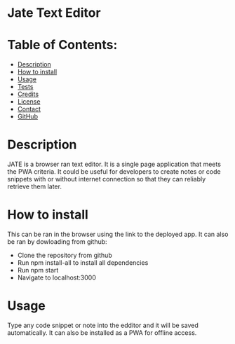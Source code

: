 # Jate Text Editor
  # Table of Contents:
  * [Description](#description)
  * [How to install](#installation)
  * [Usage](#usage)
  * [Tests](#tests)
  * [Credits](#credits)
  * [License](#license)
  * [Contact](#email)
  * [GitHub](#github)

# Description
JATE is a browser ran text editor. It is a single page application that meets the PWA criteria. It could be useful for developers to create notes or code snippets with or without internet connection so that they can reliably retrieve them later.

# How to install 
This can be ran in the browser using the link to the deployed app. It can also be ran by dowloading from github:
- Clone the repository from github
- Run npm install-all to install all dependencies
- Run npm start
- Navigate to localhost:3000

# Usage 
Type any code snippet or note into the edditor and it will be saved automatically. It can also be installed  as a PWA for offline access.


